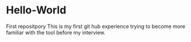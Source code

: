 # Hello-World
First repositpory
This is my first git hub experience trying to become more familiar with the tool before my interview. 

